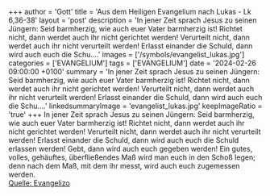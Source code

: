 +++
author = 'Gott'
title = 'Aus dem Heiligen Evangelium nach Lukas - Lk 6,36-38'
layout = 'post'
description = 'In jener Zeit sprach Jesus zu seinen Jüngern: Seid barmherzig, wie auch euer Vater barmherzig ist! Richtet nicht, dann werdet auch ihr nicht gerichtet werden! Verurteilt nicht, dann werdet auch ihr nicht verurteilt werden! Erlasst einander die Schuld, dann wird auch euch die Schu....'
images = ['/symbols/evangelist_lukas.jpg']
categories = ['EVANGELIUM']
tags = ['EVANGELIUM']
date = '2024-02-26 09:00:00 +0100'
summary = 'In jener Zeit sprach Jesus zu seinen Jüngern: Seid barmherzig, wie auch euer Vater barmherzig ist! Richtet nicht, dann werdet auch ihr nicht gerichtet werden! Verurteilt nicht, dann werdet auch ihr nicht verurteilt werden! Erlasst einander die Schuld, dann wird auch euch die Schu....'
linkedsummaryImage = 'evangelist_lukas.jpg'
keepImageRatio = 'true'
+++
In jener Zeit sprach Jesus zu seinen Jüngern: Seid barmherzig, wie auch euer Vater barmherzig ist!
Richtet nicht, dann werdet auch ihr nicht gerichtet werden! Verurteilt nicht, dann werdet auch ihr nicht verurteilt werden! Erlasst einander die Schuld, dann wird auch euch die Schuld erlassen werden!
Gebt, dann wird auch euch gegeben werden! Ein gutes, volles, gehäuftes, überfließendes Maß wird man euch in den Schoß legen; denn nach dem Maß, mit dem ihr messt, wird auch euch zugemessen werden.<!--more--><br> [Quelle: Evangelizo](https://evangeliumtagfuertag.org/DE/gospel)